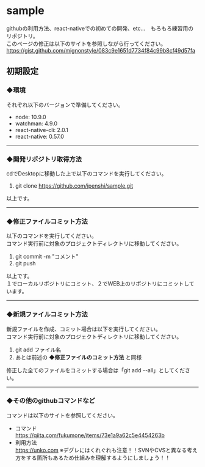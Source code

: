 # sample
githubの利用方法、react-nativeでの初めての開発、etc…　もろもろ練習用のリポジトリ。  
このページの修正は以下のサイトを参照しながら行ってください。  
https://gist.github.com/mignonstyle/083c9e1651d7734f84c99b8cf49d57fa  

## 初期設定  
### ◆環境  
それぞれ以下のバージョンで準備してください。  
- node: 10.9.0  
- watchman: 4.9.0  
- react-native-cli: 2.0.1  
- react-native: 0.57.0  
***

### ◆開発リポジトリ取得方法
cdでDesktopに移動した上で以下のコマンドを実行してください。  
1. git clone https://github.com/ipenshi/sample.git  

以上です。
***

### ◆修正ファイルコミット方法
以下のコマンドを実行してください。  
コマンド実行前に対象のプロジェクトディレクトリに移動してください。  
1. git commit -m "コメント"  
1. git push  
  
以上です。  
１でローカルリポジトリにコミット、２でＷEB上のリポジトリにコミットしています。  
***

### ◆新規ファイルコミット方法  
新規ファイルを作成、コミット場合は以下を実行してください。  
コマンド実行前に対象のプロジェクトディレクトリに移動してください。  
1. git add ファイル名  
1. あとは前述の **◆修正ファイルのコミット方法** と同様  

修正した全てのファイルをコミットする場合は「git add --all」としてください。
***

### ◆その他のgithubコマンドなど  
コマンドは以下のサイトを参照してください。  
- コマンド  
https://qiita.com/fukumone/items/73e1a9a62c5e4454263b  
- 利用方法  
https://unko.com
※デグレにはくれぐれも注意！！SVNやCVSと異なる考え方をする箇所もあるため仕組みを理解するようにしましょう！！
 
